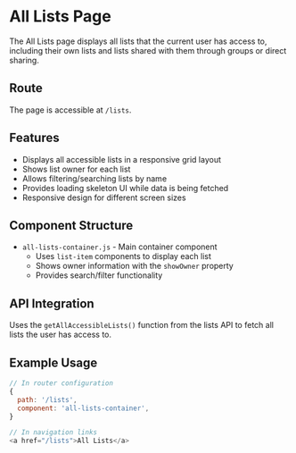 # All Lists Page

The All Lists page displays all lists that the current user has access to, including their own lists and lists shared with them through groups or direct sharing.

## Route

The page is accessible at `/lists`.

## Features

- Displays all accessible lists in a responsive grid layout
- Shows list owner for each list
- Allows filtering/searching lists by name
- Provides loading skeleton UI while data is being fetched
- Responsive design for different screen sizes

## Component Structure

- `all-lists-container.js` - Main container component
  - Uses `list-item` components to display each list
  - Shows owner information with the `showOwner` property
  - Provides search/filter functionality

## API Integration

Uses the `getAllAccessibleLists()` function from the lists API to fetch all lists the user has access to.

## Example Usage

```javascript
// In router configuration
{
  path: '/lists',
  component: 'all-lists-container',
}

// In navigation links
<a href="/lists">All Lists</a>
```